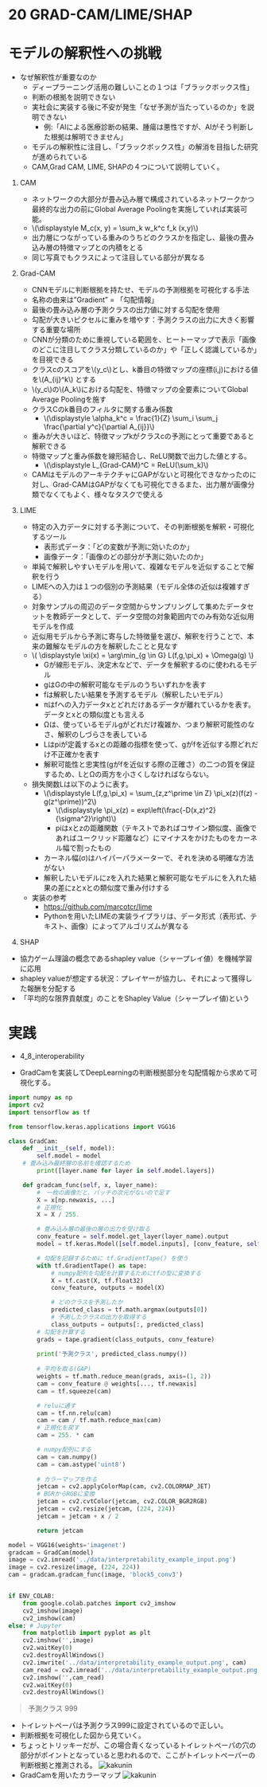 <script type="text/x-mathjax-config">MathJax.Hub.Config({tex2jax:{inlineMath:[['\$','\$'],['\\(','\\)']],processEscapes:true},CommonHTML: {matchFontHeight:false}});</script>
<script type="text/javascript" async src="https://cdnjs.cloudflare.com/ajax/libs/mathjax/2.7.1/MathJax.js?config=TeX-MML-AM_CHTML"></script>


20 GRAD-CAM/LIME/SHAP
==========
# モデルの解釈性への挑戦
- なぜ解釈性が重要なのか
  - ディープラーニング活用の難しいことの１つは「ブラックボックス性」
  - 判断の根拠を説明できない
  - 実社会に実装する後に不安が発生「なぜ予測が当たっているのか」を説明できない
    - 例:「AIによる医療診断の結果、腫瘍は悪性ですが、AIがそう判断した根拠は解明できません」
  - モデルの解釈性に注目し、「ブラックボックス性」の解消を目指した研究が進められている
  - CAM,Grad CAM, LIME, SHAPの４つについて説明していく。
1. CAM
   - ネットワークの大部分が畳み込み層で構成されているネットワークかつ最終的な出力の前にGlobal Average Poolingを実施していれば実装可能。
   - \\\(\displaystyle M_c(x, y) = \sum_k w_k^c f_k (x,y)\\\)
   - 出力層につながっている重みのうちどのクラスかを指定し、最後の畳み込み層の特徴マップとの内積をとる
   - 同じ写真でもクラスによって注目している部分が異なる

2. Grad-CAM
   - CNNモデルに判断根拠を持たせ、モデルの予測根拠を可視化する手法
   - 名称の由来は”Gradient” = 「勾配情報」
   - 最後の畳み込み層の予測クラスの出力値に対する勾配を使用
   - 勾配が大きいピクセルに重みを増やす：予測クラスの出力に大きく影響する重要な場所
   - CNNが分類のために重視している範囲を、ヒートーマップで表示「画像のどこに注目してクラス分類しているのか」や「正しく認識しているか」を目視できる
   - クラスcのスコアを\\\(y_c\\\)とし、k番目の特徴マップの座標(i,j)における値を\\\(A_{ij}^k\\\) とする
   - \\\(y_c\\\)の\\\(A_k\\\)における勾配を、特徴マップの全要素についてGlobal Average Poolingを施す
   - クラスCのk番目のフィルタに関する重み係数
     - \\\(\displaystyle \alpha_k^c = \frac{1}{Z} \sum_i \sum_j \frac{\partial y^c}{\partial A_{ij}}\\\)
   - 重みが大きいほど、特徴マップkがクラスcの予測にとって重要であると解釈できる
   - 特徴マップと重み係数を線形結合し、ReLU関数で出力した値とする。
     - \\\(\displaystyle L_{Grad-CAM}^C = ReLU(\sum_k)\\\)
   - CAMはモデルのアーキテクチャにGAPがないと可視化できなかったのに対し、Grad-CAMはGAPがなくても可視化できるまた、出力層が画像分類でなくてもよく、様々なタスクで使える

3. LIME
   - 特定の入力データに対する予測について、その判断根拠を解釈・可視化するツール
     - 表形式データ：「どの変数が予測に効いたのか」
     - 画像データ：「画像のどの部分が予測に効いたのか」
   - 単純で解釈しやすいモデルを用いて、複雑なモデルを近似することで解釈を行う
   - LIMEへの入力は１つの個別の予測結果（モデル全体の近似は複雑すぎる）
   - 対象サンプルの周辺のデータ空間からサンプリングして集めたデータセットを教師データとして、データ空間の対象範囲内でのみ有効な近似用モデルを作成
   - 近似用モデルから予測に寄与した特徴量を選び、解釈を行うことで、本来の難解なモデルの方を解釈したことと見なす
   - \\\( \displaystyle \xi(x) = \arg\min_{g \in G}  L(f,g,\pi_x) + \Omega(g) \\\)
     - Gが線形モデル、決定木などで、データを解釈するのに使われるモデル
     - gはGの中の解釈可能なモデルのうちいずれかを表す
     - fは解釈したい結果を予測するモデル（解釈したいモデル）
     - πはfへの入力データxとどれだけあるデータが離れているかを表す。データとxとの類似度とも言える
     - Ωは、使っているモデルgがどれだけ複雑か、つまり解釈可能性のなさ、解釈のしづらさを表している
     - Lはpiが定義するxとの距離の指標を使って、gがfを近似する際どれだけ不正確かを表す
     - 解釈可能性と忠実性(gがfを近似する際の正確さ）の二つの質を保証するため、LとΩの両方を小さくしなければならない。
   - 損失関数Lは以下のように表す。
     - \\\(\displaystyle L(f,g,\pi_x) = \sum_{z,z^\prime \in Z} \pi_x(z)(f(z) - g(z^\prime))^2\\\)
       - \\\(\displaystyle \pi_x(z) = exp\left(\frac{-D(x,z)^2}{\sigma^2}\right)\\\)
       - piはxとzの距離関数（テキストであればコサイン類似度、画像であればユークリッド距離など）にマイナスをかけたものをカーネル幅で割ったもの
     - カーネル幅(σ)はハイパーパラメーターで、それを決める明確な方法がない
     - 解釈したいモデルにzを入れた結果と解釈可能なモデルにを入れた結果の差にzとxとの類似度で重み付けする
   - 実装の参考
     - https://github.com/marcotcr/lime
     - Pythonを用いたLIMEの実装ライブラリは、データ形式（表形式、テキスト、画像）によってアルゴリズムが異なる

4. SHAP
- 協力ゲーム理論の概念であるshapley value（シャープレイ値）を機械学習に応用
- shapley valueが想定する状況：プレイヤーが協力し、それによって獲得した報酬を分配する
- 「平均的な限界貢献度」のことをShapley Value（シャープレイ値)という

# 実践
- 4_8_interoperability

- GradCamを実装してDeepLearningの判断根拠部分を勾配情報から求めて可視化する。

```python
import numpy as np
import cv2
import tensorflow as tf

from tensorflow.keras.applications import VGG16

class GradCam:
	def __init__(self, model):
		self.model = model
    # 畳み込み最終層の名前を確認するため
		print([layer.name for layer in self.model.layers]) 

	def gradcam_func(self, x, layer_name):
		#　一枚の画像だと、バッチの次元がないので足す
		X = x[np.newaxis, ...]
		# 正規化
		X = X / 255.

		# 畳み込み層の最後の層の出力を受け取る
		conv_feature = self.model.get_layer(layer_name).output
		model = tf.keras.Model([self.model.inputs], [conv_feature, self.model.output])

		# 勾配を記録するために tf.GradientTape() を使う
		with tf.GradientTape() as tape:
			# numpy配列を勾配を計算するためにtfの型に変換する
			X = tf.cast(X, tf.float32)
			conv_feature, outputs = model(X)

			# どのクラスを予測したか
			predicted_class = tf.math.argmax(outputs[0])
			# 予測したクラスの出力を取得する
			class_outputs = outputs[:, predicted_class]
		# 勾配を計算する
		grads = tape.gradient(class_outputs, conv_feature)
  
		print('予測クラス', predicted_class.numpy())
  
		# 平均を取る(GAP)
		weights = tf.math.reduce_mean(grads, axis=(1, 2))
		cam = conv_feature @ weights[..., tf.newaxis]
		cam = tf.squeeze(cam)

		# reluに通す
		cam = tf.nn.relu(cam)
		cam = cam / tf.math.reduce_max(cam)
		# 正規化を戻す
		cam = 255. * cam 

		# numpy配列にする
		cam = cam.numpy()
		cam = cam.astype('uint8')
		
		# カラーマップを作る
		jetcam = cv2.applyColorMap(cam, cv2.COLORMAP_JET) 
		# BGRからRGBに変換
		jetcam = cv2.cvtColor(jetcam, cv2.COLOR_BGR2RGB)  
		jetcam = cv2.resize(jetcam, (224, 224))
		jetcam = jetcam + x / 2 

		return jetcam

model = VGG16(weights='imagenet')
gradcam = GradCam(model)
image = cv2.imread('../data/interpretability_example_input.png')
image = cv2.resize(image, (224, 224))
cam = gradcam.gradcam_func(image, 'block5_conv3')


if ENV_COLAB:
    from google.colab.patches import cv2_imshow
    cv2_imshow(image)
    cv2_imshow(cam)
else: # Jupyter  
    from matplotlib import pyplot as plt
    cv2.imshow('',image)
    cv2.waitKey(0)
    cv2.destroyAllWindows()
    cv2.imwrite('../data/interpretability_example_output.png', cam)
    cam_read = cv2.imread('../data/interpretability_example_output.png')
    cv2.imshow('',cam_read)
    cv2.waitKey(0)
    cv2.destroyAllWindows()            

```

> 予測クラス 999
- トイレットペーパは予測クラス999に設定されているので正しい。
- 判断根拠を可視化した図から見ていく。
- ちょっとトリッキーだが、この場合青くなっているトイレットペーパの穴の部分がポイントとなっていると思われるので、ここがトイレットペーパーの判断根拠と推測される。
![kakunin](./imgs/4_8_1.png)
- GradCamを用いたカラーマップ
![kakunin](./imgs/4_8_2.png)